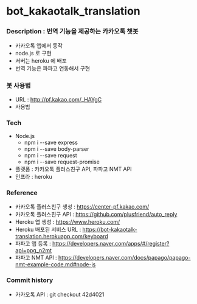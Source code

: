 # bot_kakaotalk_translation

### Description : 번역 기능을 제공하는 카카오톡 챗봇 

- 카카오톡 앱에서 동작
- node.js 로 구현 
- 서버는 heroku 에 배포   
- 번역 기능은 파파고 연동해서 구현 

### 봇 사용법

- URL : http://pf.kakao.com/_HAYgC
- 사용법

### Tech

- Node.js
  - npm i --save express
  - npm i --save body-parser
  - npm i --save request
  - npm i --save request-promise 
- 플랫폼 : 카카오톡 플러스친구 API, 파파고 NMT API
- 인프라 : heroku

### Reference

- 카카오톡 플러스친구 생성  : https://center-pf.kakao.com/   
- 카카오톡 플러스친구 API   : https://github.com/plusfriend/auto_reply
- Heroku 앱 생성            : https://www.heroku.com/
- Heroku 배포된 서비스 URL  : https://bot-kakaotalk-translation.herokuapp.com/keyboard
- 파파고 앱 등록            : https://developers.naver.com/apps/#/register?api=ppg_n2mt
- 파파고 NMT API            : https://developers.naver.com/docs/papago/papago-nmt-example-code.md#node-js

### Commit history

- 카카오톡 API : git checkout 42d4021
